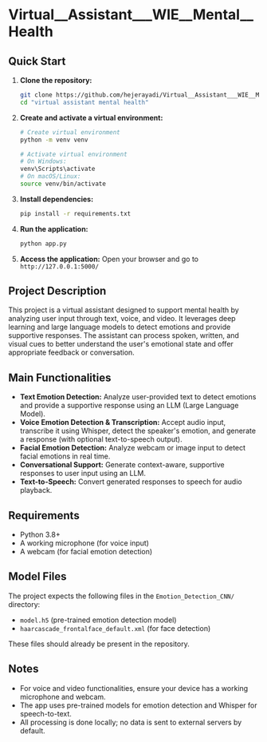 # Virtual__Assistant___WIE__Mental__Health

## Quick Start

1. **Clone the repository:**
   ```bash
   git clone https://github.com/hejerayadi/Virtual__Assistant___WIE__Mental__Health 
   cd "virtual assistant mental health"
   ```

2. **Create and activate a virtual environment:**
   ```bash
   # Create virtual environment
   python -m venv venv
   
   # Activate virtual environment
   # On Windows:
   venv\Scripts\activate
   # On macOS/Linux:
   source venv/bin/activate
   ```

3. **Install dependencies:**
   ```bash
   pip install -r requirements.txt
   ```

4. **Run the application:**
   ```bash
   python app.py
   ```

5. **Access the application:**
   Open your browser and go to `http://127.0.0.1:5000/`

## Project Description

This project is a virtual assistant designed to support mental health by analyzing user input through text, voice, and video. It leverages deep learning and large language models to detect emotions and provide supportive responses. The assistant can process spoken, written, and visual cues to better understand the user's emotional state and offer appropriate feedback or conversation.

## Main Functionalities
- **Text Emotion Detection:** Analyze user-provided text to detect emotions and provide a supportive response using an LLM (Large Language Model).
- **Voice Emotion Detection & Transcription:** Accept audio input, transcribe it using Whisper, detect the speaker's emotion, and generate a response (with optional text-to-speech output).
- **Facial Emotion Detection:** Analyze webcam or image input to detect facial emotions in real time.
- **Conversational Support:** Generate context-aware, supportive responses to user input using an LLM.
- **Text-to-Speech:** Convert generated responses to speech for audio playback.

## Requirements

- Python 3.8+
- A working microphone (for voice input)
- A webcam (for facial emotion detection)

## Model Files

The project expects the following files in the `Emotion_Detection_CNN/` directory:
- `model.h5` (pre-trained emotion detection model)
- `haarcascade_frontalface_default.xml` (for face detection)

These files should already be present in the repository.

## Notes
- For voice and video functionalities, ensure your device has a working microphone and webcam.
- The app uses pre-trained models for emotion detection and Whisper for speech-to-text.
- All processing is done locally; no data is sent to external servers by default.
